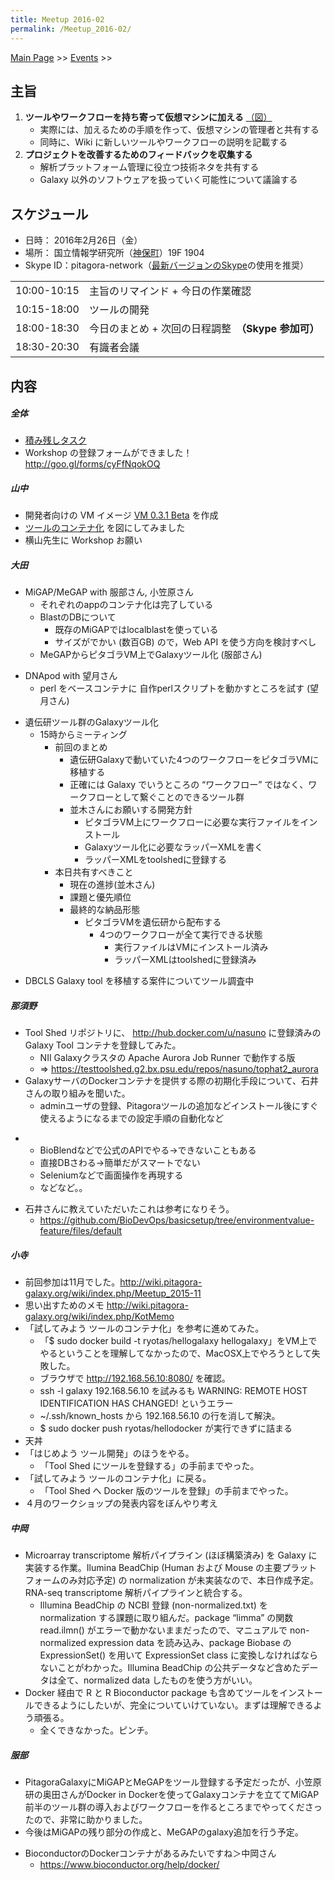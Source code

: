 ```yaml
---
title: Meetup 2016-02
permalink: /Meetup_2016-02/
---
```


[Main Page](/Main_Page "wikilink") &gt;&gt; [Events](/Events "wikilink") &gt;&gt;

主旨
----

1.  **ツールやワークフローを持ち寄って仮想マシンに加える** [（図）](http://www.pitagora-galaxy.org/_/rsrc/1416890873801/about/about_overview.png)
    -   実際には、加えるための手順を作って、仮想マシンの管理者と共有する
    -   同時に、Wiki に新しいツールやワークフローの説明を記載する
2.  **プロジェクトを改善するためのフィードバックを収集する**
    -   解析プラットフォーム管理に役立つ技術ネタを共有する
    -   Galaxy 以外のソフトウェアを扱っていく可能性について議論する

スケジュール
------------

-   日時： 2016年2月26日（金）
-   場所： 国立情報学研究所（[神保町](http://www.nii.ac.jp/about/access/)）19F 1904
-   Skype ID：pitagora-network（[最新バージョンのSkype](http://www.skype.com/ja/)の使用を推奨）

|             |                                                     |
|-------------|-----------------------------------------------------|
| 10:00-10:15 | 主旨のリマインド + 今日の作業確認                   |
| 10:15-18:00 | ツールの開発                                        |
| 18:00-18:30 | 今日のまとめ + 次回の日程調整　**（Skype 参加可）** |
| 18:30-20:30 | 有識者会議                                          |

内容
----

##### 全体

-   [積み残しタスク](/積み残しタスク "wikilink")
-   Workshop の登録フォームができました！　http://goo.gl/forms/cyFfNqokOQ

##### 山中

-   開発者向けの VM イメージ [VM 0.3.1 Beta](http://download.pitagora-galaxy.org/data/release/Pitagora-Galaxy-0.3.1-Beta.ova) を作成
-   [ツールのコンテナ化](https://docs.google.com/presentation/d/1IA0YJBAyGrNf6wgcKj5C36CHEWjci1QsNzeO0SonMbE/edit?usp=sharing) を図にしてみました
-   横山先生に Workshop お願い

##### 大田

-   MiGAP/MeGAP with 服部さん, 小笠原さん
    -   それぞれのappのコンテナ化は完了している
    -   BlastのDBについて
        -   既存のMiGAPではlocalblastを使っている
        -   サイズがでかい (数百GB) ので，Web API を使う方向を検討すべし
    -   MeGAPからピタゴラVM上でGalaxyツール化 (服部さん)

<!-- -->

-   DNApod with 望月さん
    -   perl をベースコンテナに 自作perlスクリプトを動かすところを試す (望月さん)

<!-- -->

-   遺伝研ツール群のGalaxyツール化
    -   15時からミーティング
        -   前回のまとめ
            -   遺伝研Galaxyで動いていた4つのワークフローをピタゴラVMに移植する
            -   正確には Galaxy でいうところの “ワークフロー” ではなく、ワークフローとして繋ぐことのできるツール群
            -   並木さんにお願いする開発方針
                -   ピタゴラVM上にワークフローに必要な実行ファイルをインストール
                -   Galaxyツール化に必要なラッパーXMLを書く
                -   ラッパーXMLをtoolshedに登録する
        -   本日共有すべきこと
            -   現在の進捗(並木さん)
            -   課題と優先順位
            -   最終的な納品形態
                -   ピタゴラVMを遺伝研から配布する
                    -   4つのワークフローが全て実行できる状態
                        -   実行ファイルはVMにインストール済み
                        -   ラッパーXMLはtoolshedに登録済み

<!-- -->

-   DBCLS Galaxy tool を移植する案件についてツール調査中

##### 那須野

-   Tool Shed リポジトリに、 <http://hub.docker.com/u/nasuno> に登録済みの Galaxy Tool コンテナを登録してみた。
    -   NII Galaxyクラスタの Apache Aurora Job Runner で動作する版
    -   =&gt; <https://testtoolshed.g2.bx.psu.edu/repos/nasuno/tophat2_aurora>
-   GalaxyサーバのDockerコンテナを提供する際の初期化手段について、石井さんの取り組みを聞いた。
    -   adminユーザの登録、Pitagoraツールの追加などインストール後にすぐ使えるようになるまでの設定手順の自動化など

<!-- -->

-   -   BioBlendなどで公式のAPIでやる→できないこともある
    -   直接DBさわる→簡単だがスマートでない
    -   Seleniumなどで画面操作を再現する
    -   などなど。。

<!-- -->

-   石井さんに教えていただいたこれは参考になりそう。
    -   <https://github.com/BioDevOps/basicsetup/tree/environmentvalue-feature/files/default>

##### 小寺

-   前回参加は11月でした。[<http://wiki.pitagora-galaxy.org/wiki/index.php/Meetup_2015-11>](/http://wiki.pitagora-galaxy.org/wiki/index.php/Meetup_2015-11 "wikilink")
-   思い出すためのメモ [<http://wiki.pitagora-galaxy.org/wiki/index.php/KotMemo>](/http://wiki.pitagora-galaxy.org/wiki/index.php/KotMemo "wikilink")
-   「試してみよう ツールのコンテナ化」を参考に進めてみた。
    -   「$ sudo docker build -t ryotas/hellogalaxy hellogalaxy」をVM上でやるということを理解してなかったので、MacOSX上でやろうとして失敗した。
    -   ブラウザで <http://192.168.56.10:8080/> を確認。
    -   ssh -l galaxy 192.168.56.10 を試みるも WARNING: REMOTE HOST IDENTIFICATION HAS CHANGED! というエラー
    -   ~/.ssh/known_hosts から 192.168.56.10 の行を消して解決。
    -   $ sudo docker push ryotas/hellodocker が実行できずに詰まる
-   天丼
-   「はじめよう ツール開発」のほうをやる。
    -   「Tool Shed にツールを登録する」の手前までやった。
-   「試してみよう ツールのコンテナ化」に戻る。
    -   「Tool Shed へ Docker 版のツールを登録」の手前までやった。
-   ４月のワークショップの発表内容をぼんやり考え

##### 中岡

-   Microarray transcriptome 解析パイプライン (ほぼ構築済み) を Galaxy に実装する作業。Ilumina BeadChip (Human および Mouse の主要プラットフォームのみ対応予定) の normalization が未実装なので、本日作成予定。RNA-seq transcriptome 解析パイプラインと統合する。
    -   Illumina BeadChip の NCBI 登録 (non-normalized.txt) を normalization する課題に取り組んだ。package “limma” の関数 read.ilmn() がエラーで動かないままだったので、マニュアルで non-normalized expression data を読み込み、package Biobase の ExpressionSet() を用いて ExpressionSet class に変換しなければならないことがわかった。Illumina BeadChip の公共データなど含めたデータは全て、normalized data したものを使う方がいい。
-   Docker 経由で R と R Bioconductor package も含めてツールをインストールできるようにしたいが、完全についていけていない。まずは理解できるよう頑張る。
    -   全くできなかった。ピンチ。

##### 服部

-   PitagoraGalaxyにMiGAPとMeGAPをツール登録する予定だったが、小笠原研の奥田さんがDocker in Dockerを使ってGalaxyコンテナを立ててMiGAP前半のツール群の導入およびワークフローを作るところまでやってくださったので、非常に助かりました。
-   今後はMiGAPの残り部分の作成と、MeGAPのgalaxy追加を行う予定。

<!-- -->

-   BioconductorのDockerコンテナがあるみたいですね＞中岡さん
    -   <https://www.bioconductor.org/help/docker/>
